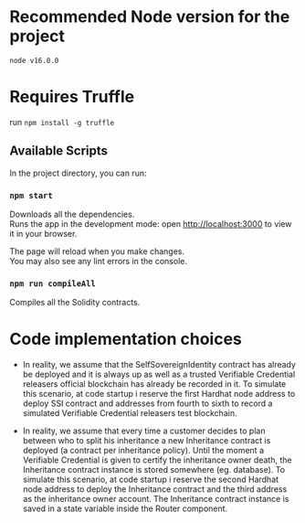 # Recommended Node version for the project

`node v16.0.0`

# Requires Truffle

run `npm install -g truffle`

## Available Scripts

In the project directory, you can run: </br>

### `npm start`

Downloads all the dependencies. </br>
Runs the app in the development mode: open [http://localhost:3000](http://localhost:3000) to view it in your browser. </br>

The page will reload when you make changes. </br>
You may also see any lint errors in the console. </br>

### `npm run compileAll`

Compiles all the Solidity contracts. </br>

# Code implementation choices

* In reality, we assume that the SelfSovereignIdentity contract has already be deployed and it is always up as well as a trusted Verifiable Credential releasers 
    official blockchain has already be recorded in it. To simulate this scenario, at code startup i reserve the first Hardhat node address to deploy SSI contract
    and addresses from fourth to sixth to record a simulated Verifiable Credential releasers test blockchain. </br>

* In reality, we assume that every time a customer decides to plan between who to split his inheritance a new Inheritance contract is deployed (a contract
    per inheritance policy). Until the moment a Verifiable Credential is given to certify the inheritance owner death, the Inheritance contract instance is stored 
    somewhere (eg. database). To simulate this scenario, at code startup i reserve the second Hardhat node address to deploy the Inheritance contract
    and the third address as the inheritance owner account. The Inheritance contract instance is saved in a state variable inside the Router component. </br>
